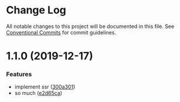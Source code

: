 # Change Log

All notable changes to this project will be documented in this file.
See [Conventional Commits](https://conventionalcommits.org) for commit guidelines.

# 1.1.0 (2019-12-17)


### Features

* implement ssr ([300a301](https://github.com/KevinMind/javascript-build-systems/commit/300a301f337abef675d6ea00b813b572e93cc0cb))
* so much ([e2d65ca](https://github.com/KevinMind/javascript-build-systems/commit/e2d65caeed20e5b17259456f7db20f70a9c7e4d9))
